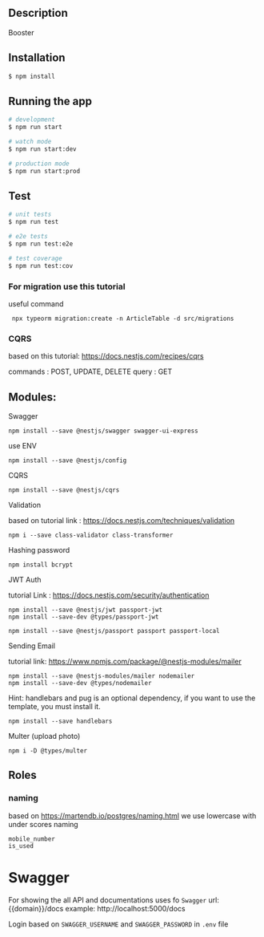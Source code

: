 
## Description

Booster

## Installation

```bash
$ npm install
```

## Running the app

```bash
# development
$ npm run start

# watch mode
$ npm run start:dev

# production mode
$ npm run start:prod
```

## Test

```bash
# unit tests
$ npm run test

# e2e tests
$ npm run test:e2e

# test coverage
$ npm run test:cov
```
### For migration use this tutorial

useful command
 
```
 npx typeorm migration:create -n ArticleTable -d src/migrations

 ````


 ### CQRS
 
based on this tutorial: https://docs.nestjs.com/recipes/cqrs

commands : POST, UPDATE, DELETE
query : GET


## Modules:

Swagger
```
npm install --save @nestjs/swagger swagger-ui-express
```

use ENV
```
npm install --save @nestjs/config
```

CQRS
```
npm install --save @nestjs/cqrs
```

Validation 

based on tutorial link : https://docs.nestjs.com/techniques/validation
```
npm i --save class-validator class-transformer
```


Hashing password
```
npm install bcrypt
```

JWT Auth

tutorial Link : https://docs.nestjs.com/security/authentication
```
npm install --save @nestjs/jwt passport-jwt
npm install --save-dev @types/passport-jwt

npm install --save @nestjs/passport passport passport-local
```


Sending Email

tutorial link: https://www.npmjs.com/package/@nestjs-modules/mailer
```
npm install --save @nestjs-modules/mailer nodemailer
npm install --save-dev @types/nodemailer
```

Hint: handlebars and pug is an optional dependency, if you want to use the template, you must install it.
```
npm install --save handlebars
```


Multer (upload photo)
```
npm i -D @types/multer
```


## Roles

### naming
based on https://martendb.io/postgres/naming.html we use lowercase with under scores naming
```
mobile_number
is_used
```


# Swagger

For showing the all API and documentations uses fo `Swagger`
url: {{domain}}/docs
example: http://localhost:5000/docs

Login based on `SWAGGER_USERNAME` and `SWAGGER_PASSWORD` in `.env` file